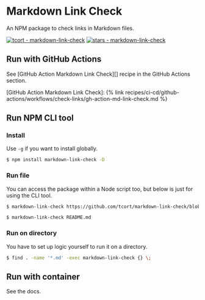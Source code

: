 # Markdown Link Check

An NPM package to check links in Markdown files.

[![tcort - markdown-link-check](https://img.shields.io/static/v1?label=tcort&message=markdown-link-check&color=blue&logo=github)](https://github.com/tcort/markdown-link-check)
[![stars - markdown-link-check](https://img.shields.io/github/stars/tcort/markdown-link-check?style=social)](https://github.com/tcort/markdown-link-check)


## Run with GitHub Actions

See [GitHub Action Markdown Link Check][] recipe in the GitHub Actions section.

[GitHub Action Markdown Link Check]: {% link recipes/ci-cd/github-actions/workflows/check-links/gh-action-md-link-check.md %}


## Run NPM CLI tool

### Install

Use `-g` if you want to install globally.

```sh
$ npm install markdown-link-check -D
```

### Run file

You can access the package within a Node script too, but below is just for using the CLI tool.

```sh
$ markdown-link-check https://github.com/tcort/markdown-link-check/blob/master/README.md
```

```sh
$ markdown-link-check README.md
```

### Run on directory

You have to set up logic yourself to run it on a directory.

```sh
$ find . -name '*.md' -exec markdown-link-check {} \;
```

## Run with container

See the docs.

